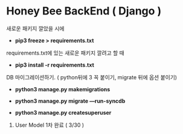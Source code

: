 # Honey Bee BackEnd ( Django )

새로운 패키지 깔았을 시에

- **pip3 freeze > requirements.txt**



requirements.txt에 있는 새로운 패키지 깔려고 할 때

- **pip3 install -r requirements.txt**



DB 마이그레이션하기. ( python뒤에 3 꼭 붙이기, migrate 뒤에 옵션 붙이기)

- **python3 manage.py makemigrations**

- **python3 manage.py migrate —run-syncdb**

- **python3 manage.py createsuperuser**

  

1. User Model 1차 완료 ( 3/30 )

